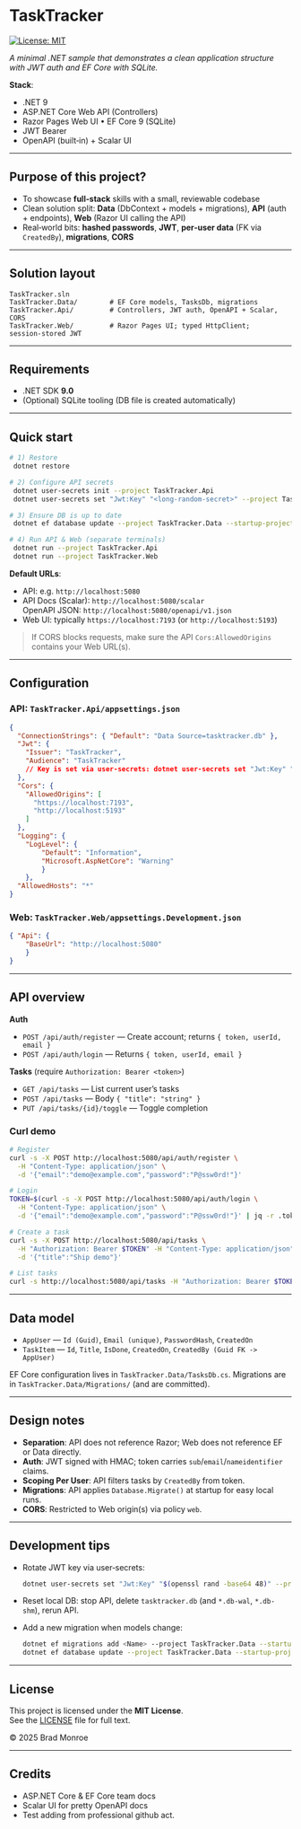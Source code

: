 # TaskTracker

[![License: MIT](https://img.shields.io/badge/License-MIT-yellow.svg)](LICENSE)


_A minimal .NET sample that demonstrates a clean application structure with JWT auth and EF Core with SQLite._

**Stack**: 
- .NET 9
-  ASP.NET Core Web API (Controllers)
-  Razor Pages Web UI • EF Core 9 (SQLite)
-  JWT Bearer
-  OpenAPI (built‑in) + Scalar UI

---

## Purpose of this project?

- To showcase **full‑stack** skills with a small, reviewable codebase
- Clean solution split: **Data** (DbContext + models + migrations), **API** (auth + endpoints), **Web** (Razor UI calling the API)
- Real‑world bits: **hashed passwords**, **JWT**, **per‑user data** (FK via `CreatedBy`), **migrations**, **CORS**

---

## Solution layout

```
TaskTracker.sln
TaskTracker.Data/        # EF Core models, TasksDb, migrations
TaskTracker.Api/         # Controllers, JWT auth, OpenAPI + Scalar, CORS
TaskTracker.Web/         # Razor Pages UI; typed HttpClient; session‑stored JWT
```

---

## Requirements

- .NET SDK **9.0**
- (Optional) SQLite tooling (DB file is created automatically)

---

## Quick start

```bash
# 1) Restore
 dotnet restore

# 2) Configure API secrets
 dotnet user-secrets init --project TaskTracker.Api
 dotnet user-secrets set "Jwt:Key" "<long-random-secret>" --project TaskTracker.Api

# 3) Ensure DB is up to date
 dotnet ef database update --project TaskTracker.Data --startup-project TaskTracker.Api

# 4) Run API & Web (separate terminals)
 dotnet run --project TaskTracker.Api
 dotnet run --project TaskTracker.Web
```

**Default URLs**:

- API: e.g. `http://localhost:5080`
- API Docs (Scalar): `http://localhost:5080/scalar`  
  OpenAPI JSON: `http://localhost:5080/openapi/v1.json`
- Web UI: typically `https://localhost:7193` (or `http://localhost:5193`)

> If CORS blocks requests, make sure the API `Cors:AllowedOrigins` contains your Web URL(s).

---

## Configuration

### API: `TaskTracker.Api/appsettings.json`

```json
{
  "ConnectionStrings": { "Default": "Data Source=tasktracker.db" },
  "Jwt": {
    "Issuer": "TaskTracker",
    "Audience": "TaskTracker"
    // Key is set via user-secrets: dotnet user-secrets set "Jwt:Key" "..."
  },
  "Cors": {
    "AllowedOrigins": [
      "https://localhost:7193",
      "http://localhost:5193"
    ]
  },
  "Logging": { 
    "LogLevel": { 
        "Default": "Information", 
        "Microsoft.AspNetCore": "Warning" 
        } 
    },
  "AllowedHosts": "*"
}
```

### Web: `TaskTracker.Web/appsettings.Development.json`

```json
{ "Api": { 
    "BaseUrl": "http://localhost:5080" 
    } 
}
```

---

## API overview

**Auth**

- `POST /api/auth/register` — Create account; returns `{ token, userId, email }`
- `POST /api/auth/login` — Returns `{ token, userId, email }`

**Tasks** (require `Authorization: Bearer <token>`)

- `GET /api/tasks` — List current user’s tasks
- `POST /api/tasks` — Body `{ "title": "string" }`
- `PUT /api/tasks/{id}/toggle` — Toggle completion

### Curl demo

```bash
# Register
curl -s -X POST http://localhost:5080/api/auth/register \
  -H "Content-Type: application/json" \
  -d '{"email":"demo@example.com","password":"P@ssw0rd!"}'

# Login 
TOKEN=$(curl -s -X POST http://localhost:5080/api/auth/login \
  -H "Content-Type: application/json" \
  -d '{"email":"demo@example.com","password":"P@ssw0rd!"}' | jq -r .token)

# Create a task
curl -s -X POST http://localhost:5080/api/tasks \
  -H "Authorization: Bearer $TOKEN" -H "Content-Type: application/json" \
  -d '{"title":"Ship demo"}'

# List tasks
curl -s http://localhost:5080/api/tasks -H "Authorization: Bearer $TOKEN"
```

---

## Data model

- `AppUser` — `Id (Guid)`, `Email (unique)`, `PasswordHash`, `CreatedOn`
- `TaskItem` — `Id`, `Title`, `IsDone`, `CreatedOn`, `CreatedBy (Guid FK -> AppUser)`

EF Core configuration lives in `TaskTracker.Data/TasksDb.cs`. Migrations are in `TaskTracker.Data/Migrations/` (and are committed).

---

## Design notes

- **Separation**: API does not reference Razor; Web does not reference EF or Data directly.
- **Auth**: JWT signed with HMAC; token carries `sub`/`email`/`nameidentifier` claims.
- **Scoping Per User**: API filters tasks by `CreatedBy` from token.
- **Migrations**: API applies `Database.Migrate()` at startup for easy local runs.
- **CORS**: Restricted to Web origin(s) via policy `web`.

---

## Development tips

- Rotate JWT key via user‑secrets:

  ```bash
  dotnet user-secrets set "Jwt:Key" "$(openssl rand -base64 48)" --project TaskTracker.Api
  ```

- Reset local DB: stop API, delete `tasktracker.db` (and `*.db-wal`, `*.db-shm`), rerun API.
- Add a new migration when models change:

  ```bash
  dotnet ef migrations add <Name> --project TaskTracker.Data --startup-project TaskTracker.Api
  dotnet ef database update --project TaskTracker.Data --startup-project TaskTracker.Api
  ```

---

## License

This project is licensed under the **MIT License**.  
See the [LICENSE](LICENSE) file for full text.

© 2025 Brad Monroe

---

## Credits

- ASP.NET Core & EF Core team docs
- Scalar UI for pretty OpenAPI docs
- Test adding from professional github act.